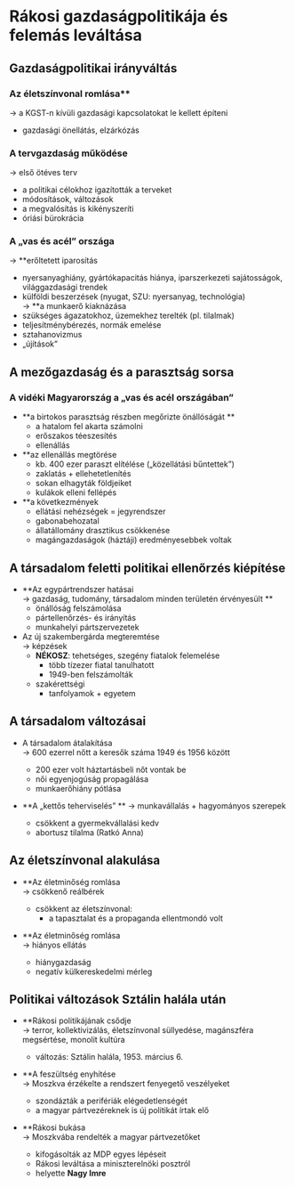 # Rákosi gazdaságpolitikája és felemás leváltása

## Gazdaságpolitikai irányváltás
### Az életszínvonal romlása**  
  → a KGST-n kívüli gazdasági kapcsolatokat le kellett építeni  
  - gazdasági önellátás, elzárkózás  

### A tervgazdaság működése  
  → első ötéves terv  
  - a politikai célokhoz igazították a terveket  
  - módosítások, változások  
  - a megvalósítás is kikényszeríti  
  - óriási bürokrácia  

### A „vas és acél” országa  
  → **erőltetett iparosítás  
  - nyersanyaghiány, gyártókapacitás hiánya, iparszerkezeti sajátosságok, világgazdasági trendek  
  - külföldi beszerzések (nyugat, SZU: nyersanyag, technológia)  
→ **a munkaerő kiaknázása  
  - szükséges ágazatokhoz, üzemekhez terelték (pl. tilalmak)  
  - teljesítménybérezés, normák emelése  
  - sztahanovizmus  
  - „újítások”   
## A mezőgazdaság és a parasztság sorsa
### A vidéki Magyarország a „vas és acél országában”  
- **a birtokos parasztság részben megőrizte önállóságát  **
  - a hatalom fel akarta számolni  
  - erőszakos téeszesítés  
  - ellenállás  
- **az ellenállás megtörése  
  - kb. 400 ezer paraszt elítélése („közellátási bűntettek”)  
  - zaklatás + ellehetetlenítés  
  - sokan elhagyták földjeiket  
  - kulákok elleni fellépés  
- **a következmények  
  - ellátási nehézségek = jegyrendszer  
  - gabonabehozatal  
  - állatállomány drasztikus csökkenése  
  - magángazdaságok (háztáji) eredményesebbek voltak  
## A társadalom feletti politikai ellenőrzés kiépítése
- **Az egypártrendszer hatásai  
  → gazdaság, tudomány, társadalom minden területén érvényesült  **
  - önállóság felszámolása  
  - pártellenőrzés- és irányítás  
  - munkahelyi pártszervezetek  
- Az új szakembergárda megteremtése  
  → képzések  
  - **NÉKOSZ**: tehetséges, szegény fiatalok felemelése  
    - több tízezer fiatal tanulhatott  
    - 1949-ben felszámolták  
  - szakérettségi  
    - tanfolyamok + egyetem 
## A társadalom változásai
- A társadalom átalakítása  
  → 600 ezerrel nőtt a keresők száma 1949 és 1956 között  
  - 200 ezer volt háztartásbeli nőt vontak be  
  - női egyenjogúság propagálása  
  - munkaerőhiány pótlása  


- **A „kettős teherviselés” ** 
  → munkavállalás + hagyományos szerepek  
  - csökkent a gyermekvállalási kedv  
  - abortusz tilalma (Ratkó Anna)  

## Az életszínvonal alakulása
- **Az életminőség romlása  
  → csökkenő reálbérek  
  - csökkent az életszínvonal:  
    - a tapasztalat és a propaganda ellentmondó volt  

- **Az életminőség romlása  
  → hiányos ellátás  
  - hiánygazdaság  
  - negatív külkereskedelmi mérleg  

## Politikai változások Sztálin halála után
- **Rákosi politikájának csődje  
  → terror, kollektivizálás, életszínvonal süllyedése, magánszféra megsértése, monolit kultúra  
  - változás: Sztálin halála, 1953. március 6.  

- **A feszültség enyhítése  
  → Moszkva érzékelte a rendszert fenyegető veszélyeket  
  - szondázták a perifériák elégedetlenségét  
  - a magyar pártvezéreknek is új politikát írtak elő  

- **Rákosi bukása  
  → Moszkvába rendelték a magyar pártvezetőket  
  - kifogásolták az MDP egyes lépéseit  
  - Rákosi leváltása a miniszterelnöki posztról  
  - helyette **Nagy Imre**  
